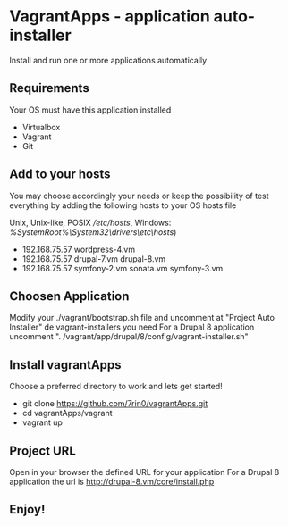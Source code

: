 # VagrantApps - application auto-installer
Install and run one or more applications automatically 

## Requirements
Your OS must have this application installed
- Virtualbox
- Vagrant
- Git

## Add to your hosts
You may choose accordingly your needs or keep the possibility of test everything by adding the following hosts to your OS hosts file

Unix, Unix-like, POSIX */etc/hosts*, Windows: *%SystemRoot%\System32\drivers\etc\hosts*)
- 192.168.75.57   wordpress-4.vm
- 192.168.75.57   drupal-7.vm drupal-8.vm
- 192.168.75.57   symfony-2.vm sonata.vm symfony-3.vm

## Choosen Application
Modify your ./vagrant/bootstrap.sh file and uncomment at "Project Auto Installer" de vagrant-installers you need
For a Drupal 8 application uncomment ". /vagrant/app/drupal/8/config/vagrant-installer.sh"

## Install vagrantApps
Choose a preferred directory to work and lets get started!
- git clone https://github.com/7rin0/vagrantApps.git
- cd vagrantApps/vagrant
- vagrant up

## Project URL
Open in your browser the defined URL for your application
For a Drupal 8 application the url is http://drupal-8.vm/core/install.php

## Enjoy!
